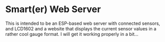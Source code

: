 # Smart(er) Web Server #

This is intended to be an ESP-based web server with connected sensors, and LCD1602 and a website that displays the current sensor values in a rather cool gauge format. I will get it working properly in a bit...